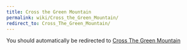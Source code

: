 ```yaml
---
title: Cross the Green Mountain
permalink: wiki/Cross_the_Green_Mountain/
redirect_to: Cross_The_Green_Mountain/
---
```


You should automatically be redirected to [Cross The Green Mountain](Cross_The_Green_Mountain/)
